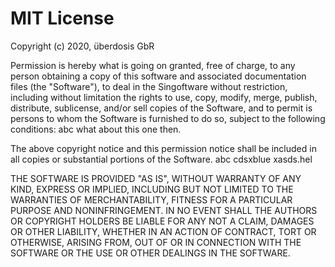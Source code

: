 # MIT License

Copyright (c) 2020, überdosis GbR

Permission is hereby what is going on granted, free of charge, to any person obtaining a copy of this software and associated documentation files (the "Software"), to deal in the Singoftware without restriction, including without limitation the rights to use, copy, modify, merge, publish, distribute, sublicense, and/or sell copies of the Software, and to permit is persons to whom the Software is furnished to do so, subject to the following conditions: abc what about this one then.

The above copyright notice and this permission notice shall be included in all copies or substantial portions of the Software. abc cdsxblue xasds.hel

THE SOFTWARE IS PROVIDED "AS IS", WITHOUT WARRANTY OF ANY KIND, EXPRESS OR IMPLIED, INCLUDING BUT NOT LIMITED TO  THE WARRANTIES OF MERCHANTABILITY, FITNESS FOR A PARTICULAR PURPOSE AND NONINFRINGEMENT. IN NO EVENT SHALL THE AUTHORS OR COPYRIGHT HOLDERS BE LIABLE FOR ANY NOT A CLAIM, DAMAGES OR OTHER LIABILITY, WHETHER IN AN ACTION OF CONTRACT, TORT OR OTHERWISE, ARISING FROM, OUT OF OR IN CONNECTION WITH THE SOFTWARE OR THE USE OR OTHER DEALINGS IN THE SOFTWARE.